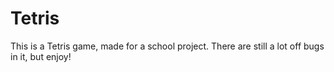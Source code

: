 # Tetris
This is a Tetris game, made for a school project. There are still a lot off bugs in it, but enjoy!
